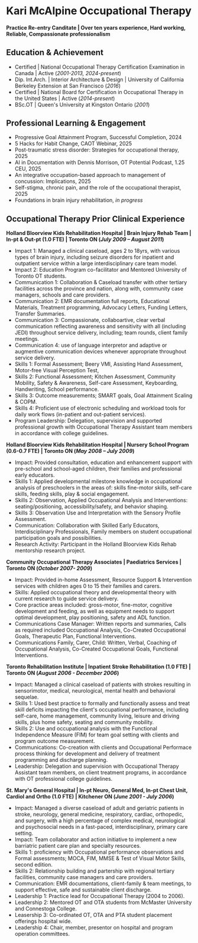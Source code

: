 # Kari McAlpine Occupational Therapy 

#### Practice Re-entry Canditate | Over ten years experience, Hard working, Reliable, Compassionate professionalism

## Education & Achievement
- Certified | National Occupational Therapy Certification Examination in Canada | Active (_2001-2013, 2024-present_) 
- Dip. Int.Arch. | Interior Architecture & Design | University of California Berkeley Extension at San Francisco (_2016_)
- Certified | National Board for Certification in Occupational Therapy in the United States | Active (_2014-present_)
- BSc.OT | Queen's University at Kingston Ontario (_2001_)

## Professional Learning & Engagement
- Progressive Goal Attainment Program, Successful Completion, 2024
- 5 Hacks for Habit Change, CAOT Webinar, 2025
- Post-traumatic stress disorder: Strategies for occupational therapy, 2025
- AI in Documentation with Dennis Morrison, OT Potential Podcast, 1.25 CEU, 2025
- An integrative occupation-based approach to management of concussion: Implications, 2025
- Self-stigma, chronic pain, and the role of the occupational therapist, 2025 
- Foundations in brain injury rehabilitation, _in progress_

## Occupational Therapy Prior Clinical Experience

**Holland Bloorview Kids Rehabilitation Hospital | Brain Injury Rehab Team | In-pt & Out-pt (1.0 FTE) | Toronto ON (_July 2009 – August 2011_)**
- Impact 1: Managed a clinical caseload, ages 2 to 18yrs, with various types of brain injury, including seizure disorders for inpatient and outpatient service within a large interdisciplinary care team model.
- Impact 2: Education Program co-facilitator and Mentored University of Toronto OT students.
- Communication 1: Collaboration & Caseload transfer with other tertiary facilities across the province and nation, along with, community case managers, schools and care providers.
- Communication 2: EMR documentation full reports, Educational Materials, Treatment programming, Advocacy Letters, Funding Letters, Transfer Summaries.
- Communication 3: Compassionate, collaboartive, clear verbal communication reflecting awareness and sensitivity with all (including JEDI) throughout service delivery, including; team rounds, client family meetings.
- Communication 4: use of language interpretor and adaptive or augmentive communication devices whenever appropriate throughout service delivery.
- Skills 1: Formal Assessment; Beery VMI, Assisting Hand Assessment, Motor-free Visual Perception Test, 
- Skills 2: Functional Assessment; Kitchen Assessment, Community Mobility, Safety & Awareness, Self-care Assessment, Keyboarding, Handwriting, School performance.
- Skills 3: Outcome measurements; SMART goals, Goal Attainment Scaling & COPM.
- Skills 4: Proficient use of electronic scheduling and workload tools for daily work flows (in-patient and out-patient services).
- Program Leadership: Delegation, supervision and supported professional growth with Occupational Therapy Assistant team members in accordance with college guidelines.

**Holland Bloorview Kids Rehabilitation Hospital | Nursery School Program (0.6-0.7 FTE) | Toronto ON (_May 2008 – July 2009_)**
- Impact: Provided consultation, education and enhancement support with pre-school and school-aged children, their families and professional early educators.
- Skills 1: Applied developmental milestone knowledge in occupational analysis of preschoolers in the areas of: skills fine-motor skills, self-care skills, feeding skills, play & social engagement.
- Skills 2: Observation, Applied Occupational Analysis and Interventions: seating/positioning, accessibility/safety, and behavior shaping.
- Skills 3: Observation Use and Interpretation with the Sensory Profile Assessment.
- Communication: Collaboration with Skilled Early Educators, Interdisciplinary Professionals, Family members on student occupational participation goals and possibilities.
- Research Activity: Participant in the Holland Bloorview Kids Rehab mentorship research project.

**Community Occupational Therapy Associates | Paediatrics Services | Toronto ON (_October 2007- 2009_)**
- Impact: Provided in-home Assessment, Resource Support & Intervention services with children ages 0 to 15 their families and carers.
- Skills: Applied occupational theory and developmental theory with current research to guide service delivery.
- Core practice areas included: gross-motor, fine-motor, cognitive development and feeding, as well as equipment needs to support optimal development, play positioning, safety and ADL function.
- Communications Case Manager: Written reports and summaries, Calls as required included Occupational Analysis, Co-Created Occupational Goals, Therapeutic Plan, Functional Interventions.
- Communications Family, Carer, Child: Written, Verbal, Coaching of Occupational Analysis, Co-Created Occupational Goals, Functional Interventions.

**Toronto Rehabilitation Institute | Inpatient Stroke Rehabilitation (1.0 FTE) | Toronto ON (_August 2006 - December 2006_)**
- Impact: Managed a clinical caseload of patients with strokes resulting in sensorimotor, medical, neurological, mental health and behavioral sequelae.
- Skills 1: Used best practice to formally and functionally assess and treat skill deficits impacting the client's occupational performance, including self-care, home management, community living, leisure and driving skills, plus home safety, seating and community mobility. 
- Skills 2: Use and occupational analysis with the Functional Independence Measure (FIM) for team goal setting with clients and program outcome measurement.
- Communications: Co-creation with clients and Occupational Performace process thinking for development and delivery of treatment programming and discharge planning.
- Leadership: Delegation and supervision with Occupational Therapy Assistant team members, on client treatment programs, in accordance with OT professional college guidelines.

**St. Mary's General Hospital | In-pt Neuro, General Med, In-pt Chest Unit, Cardiol and Ortho (1.0 FTE) | Kitchener ON (_June 2001 - July 2006_)**
- Impact: Managed a diverse caseload of adult and geriatric patients in stroke, neurology, general medicine, respiratory, cardiac, orthopedic, and surgery, with a high percentage of complex medical, neurological and psychosocial needs in a fast-paced, interdisciplinary, primary care setting.
- Impact: Team collaborator and action initiative to implement a new barriatric patient care plan and specialty resources.  
- Skills 1: proficiency with Occupational performance observations and Formal assessments; MOCA, FIM, MMSE & Test of Visual Motor Skills, second edition.
- Skills 2: Relationship building and partership with regional tertiary facilities, community case managers and care providers.
- Communication: EMR documentations, client-family & team meetings, to support effective, safe and sustainable client discharge.
- Leadership 1: Practice lead for Occupational Therapy (2004 to 2006).
- Leadership 2: Mentored OT and OTA students from McMaster University and Connestoga College.
- Leasership 3: Co-ordinated OT, OTA and PTA student placement offerings hospital wide.
- Leadership 4: Chair, member, presentor on hospital and program operation committees.


  





